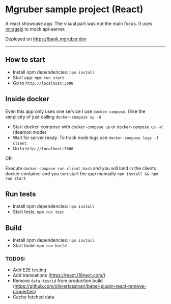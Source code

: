 # Mgruber sample project (React)

A react showcase app.
The visual part was not the main focus.
It uses [miragejs](https://miragejs.com/) to mock api-server.

Deployed on https://bank.mgruber.dev

---

## How to start

- Install npm dependencies: `npm install`
- Start app: `npm run start`
- Go to `http://localhost:3000`

## Inside docker

Even this app only uses one service I use `docker-compose`. I like the simplicity of just calling `docker-compose up -d`.

- Start docker-compose with `docker-compose up` or `docker-compose up -d` (deamon mode)
- Wait for server ready. To track node logs use `docker-compose logs -f client`.
- Go to `http://localhost:3000`

OR

Execute `docker-compose run client bash` and you will land in the clients docker container and you can start the app manually `npm install && npm run start`

## Run tests

- Install npm dependencies: `npm install`
- Start tests: `npm run test`

## Build

- Install npm dependencies: `npm install`
- Start build: `npm run build`

### TODOS:

- Add E2E testing
- Add translations (https://react.i18next.com/)
- Remove `data-testid` from production build (https://github.com/oliviertassinari/babel-plugin-react-remove-properties)
- Cache fetched data
